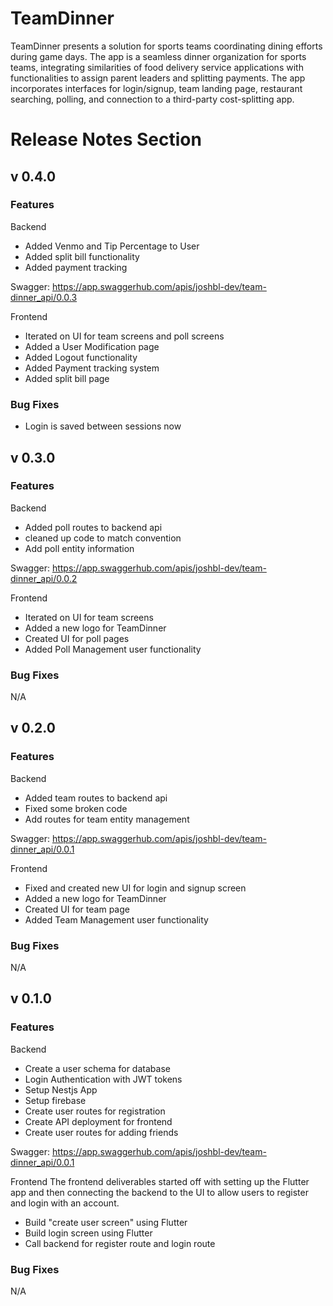 # TeamDinner
TeamDinner presents a solution for sports teams coordinating dining efforts during game days.
The app is a seamless dinner organization for sports teams, integrating similarities of food delivery
service applications with functionalities to assign parent leaders and splitting payments.
The app incorporates interfaces for login/signup, team landing page, restaurant searching, polling, 
and connection to a third-party cost-splitting app.

# Release Notes Section

## v 0.4.0
### Features
Backend
* Added Venmo and Tip Percentage to User
* Added split bill functionality
* Added payment tracking

Swagger: https://app.swaggerhub.com/apis/joshbl-dev/team-dinner_api/0.0.3

Frontend
* Iterated on UI for team screens and poll screens
* Added a User Modification page
* Added Logout functionality
* Added Payment tracking system
* Added split bill page

### Bug Fixes
* Login is saved between sessions now

## v 0.3.0
### Features
Backend
* Added poll routes to backend api
* cleaned up code to match convention
* Add poll entity information

Swagger: https://app.swaggerhub.com/apis/joshbl-dev/team-dinner_api/0.0.2

Frontend
* Iterated on UI for team screens
* Added a new logo for TeamDinner
* Created UI for poll pages
* Added Poll Management user functionality

### Bug Fixes
N/A

## v 0.2.0
### Features
Backend
* Added team routes to backend api
* Fixed some broken code
* Add routes for team entity management

Swagger: https://app.swaggerhub.com/apis/joshbl-dev/team-dinner_api/0.0.1

Frontend
* Fixed and created new UI for login and signup screen
* Added a new logo for TeamDinner
* Created UI for team page
* Added Team Management user functionality

### Bug Fixes
N/A


## v 0.1.0
### Features
Backend
* Create a user schema for database
* Login Authentication with JWT tokens
* Setup Nestjs App
* Setup firebase
* Create user routes for registration
* Create API deployment for frontend
* Create user routes for adding friends 

Swagger: https://app.swaggerhub.com/apis/joshbl-dev/team-dinner_api/0.0.1

Frontend
The frontend deliverables started off with setting up the Flutter app and then connecting the backend
to the UI to allow users to register and login with an account.
* Build "create user screen" using Flutter
* Build login screen using Flutter
* Call backend for register route and login route

### Bug Fixes
N/A

 
